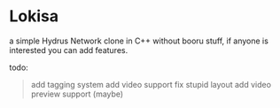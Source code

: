 # Lokisa
a simple Hydrus Network clone in C++ without booru stuff, if anyone is interested you can add features.

todo:
>add tagging system
>add video support
>fix stupid layout
>add video preview support (maybe)
